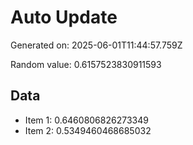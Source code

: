 # Auto Update

Generated on: 2025-06-01T11:44:57.759Z

Random value: 0.6157523830911593

## Data

- Item 1: 0.6460806826273349
- Item 2: 0.5349460468685032